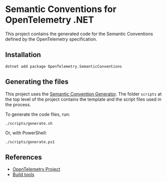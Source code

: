 # Semantic Conventions for OpenTelemetry .NET

This project contains the generated code for the Semantic Conventions
defined by the OpenTelemetry specification.

## Installation

```shell
dotnet add package OpenTelemetry.SemanticConventions
```

## Generating the files

This project uses the
[Semantic Convention Generator](https://github.com/open-telemetry/build-tools/blob/main/semantic-conventions/README.md).
The folder `scripts` at the top level of the project contains the template
and the script files used in the process.

To generate the code files, run:

```shell
./scripts/generate.sh
```

Or, with PowerShell:

```shell
./scripts/generate.ps1
```

## References

* [OpenTelemetry Project](https://opentelemetry.io/)
* [Build tools](https://github.com/open-telemetry/build-tools)
